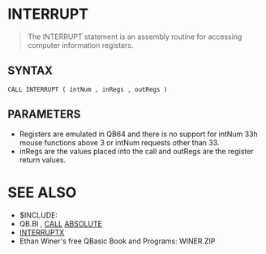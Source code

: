 # INTERRUPT
> The INTERRUPT statement is an assembly routine for accessing computer information registers.

## SYNTAX
`CALL INTERRUPT ( intNum , inRegs , outRegs )`

## PARAMETERS
* Registers are emulated in QB64 and there is no support for intNum 33h mouse functions above 3 or intNum requests other than 33.
* inRegs are the values placed into the call and outRegs are the register return values.


# SEE ALSO
* $INCLUDE:
* QB.BI , [CALL](CALL.md) [ABSOLUTE](ABSOLUTE.md)
* [INTERRUPTX](INTERRUPTX.md)
* Ethan Winer's free QBasic Book and Programs: WINER.ZIP

